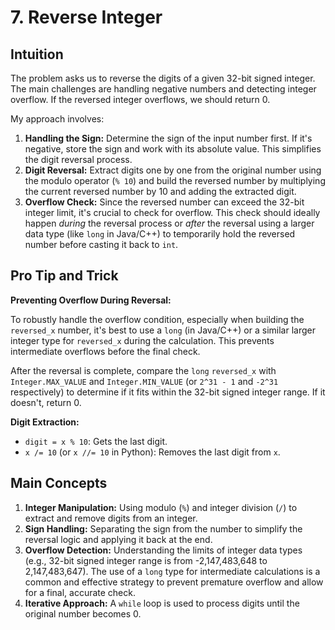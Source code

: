 # 7. Reverse Integer

## Intuition

The problem asks us to reverse the digits of a given 32-bit signed integer. The main challenges are handling negative numbers and detecting integer overflow. If the reversed integer overflows, we should return 0.

My approach involves:
1.  **Handling the Sign:** Determine the sign of the input number first. If it's negative, store the sign and work with its absolute value. This simplifies the digit reversal process.
2.  **Digit Reversal:** Extract digits one by one from the original number using the modulo operator (`% 10`) and build the reversed number by multiplying the current reversed number by 10 and adding the extracted digit.
3.  **Overflow Check:** Since the reversed number can exceed the 32-bit integer limit, it's crucial to check for overflow. This check should ideally happen *during* the reversal process or *after* the reversal using a larger data type (like `long` in Java/C++) to temporarily hold the reversed number before casting it back to `int`.

## Pro Tip and Trick

**Preventing Overflow During Reversal:**

To robustly handle the overflow condition, especially when building the `reversed_x` number, it's best to use a `long` (in Java/C++) or a similar larger integer type for `reversed_x` during the calculation. This prevents intermediate overflows before the final check.

After the reversal is complete, compare the `long` `reversed_x` with `Integer.MAX_VALUE` and `Integer.MIN_VALUE` (or `2^31 - 1` and `-2^31` respectively) to determine if it fits within the 32-bit signed integer range. If it doesn't, return 0.

**Digit Extraction:**
-   `digit = x % 10`: Gets the last digit.
-   `x /= 10` (or `x //= 10` in Python): Removes the last digit from `x`.

## Main Concepts

1.  **Integer Manipulation:** Using modulo (`%`) and integer division (`/`) to extract and remove digits from an integer.
2.  **Sign Handling:** Separating the sign from the number to simplify the reversal logic and applying it back at the end.
3.  **Overflow Detection:** Understanding the limits of integer data types (e.g., 32-bit signed integer range is from -2,147,483,648 to 2,147,483,647). The use of a `long` type for intermediate calculations is a common and effective strategy to prevent premature overflow and allow for a final, accurate check.
4.  **Iterative Approach:** A `while` loop is used to process digits until the original number becomes 0.
